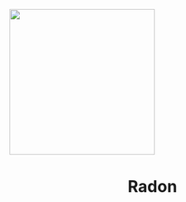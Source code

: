 <img src="https://cdn.discordapp.com/attachments/483305751826268170/487048689299226625/taiga-aisaka-aisaka-taiga-22553850-2560-1723.jpg" width=256></img>
<div align="center">
  <h1>Radon</h1>
  <strong></strong>
  <br><br>

</div>
<!--stackedit_data:
eyJoaXN0b3J5IjpbLTYxNTg1ODE0OCw4NjI3NTA3MjcsMjYzOD
AyNTFdfQ==
-->
